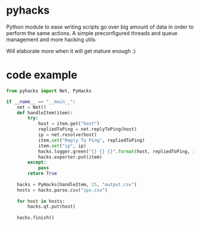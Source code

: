 # pyhacks
Python module to ease writing scripts go over big amount of data in order to perform the same actions. A simple preconfigured threads and queue management and more hacking utils

Will elaborate more when it will get mature enough :)

# code example

```python
from pyhacks import Net, PyHacks

if __name__ == "__main__":
	net = Net()
	def handleItem(item):
		try:
			host = item.get("host")
			repliedToPing = net.replyToPing(host)
			ip = net.resolve(host)
			item.set("Reply To Ping", repliedToPing)
			item.set("ip", ip)
			hacks.logger.green("{} {} {}".format(host, repliedToPing, ip))
			hacks.exporter.put(item)
		except:
			pass
		return True
	
	hacks = PyHacks(handleItem, 25, "output.csv")
	hosts = hacks.parse.csv("ips.csv")
	
	for host in hosts:
		hacks.qt.put(host)
	
	hacks.finish()
    
```
